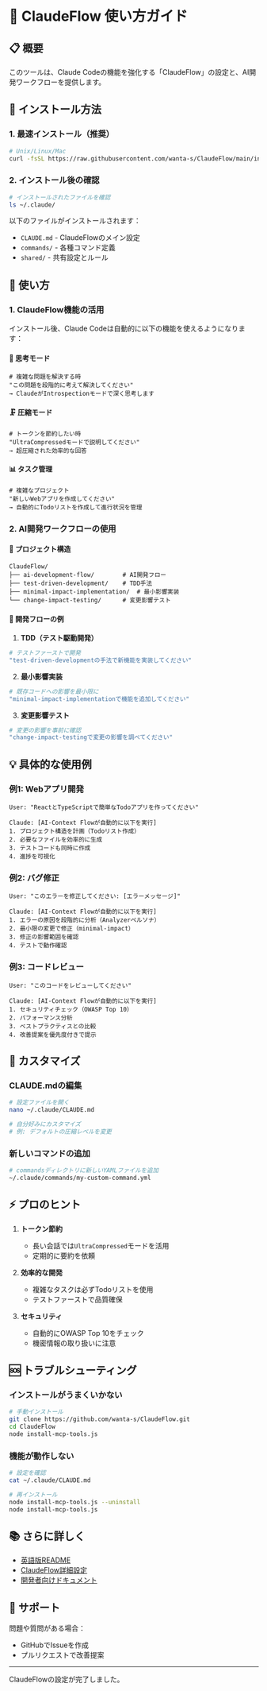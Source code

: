 # 🚀 ClaudeFlow 使い方ガイド

## 📋 概要

このツールは、Claude Codeの機能を強化する「ClaudeFlow」の設定と、AI開発ワークフローを提供します。

## 🔧 インストール方法

### 1. 最速インストール（推奨）

```bash
# Unix/Linux/Mac
curl -fsSL https://raw.githubusercontent.com/wanta-s/ClaudeFlow/main/install.sh | bash

```

### 2. インストール後の確認

```bash
# インストールされたファイルを確認
ls ~/.claude/
```

以下のファイルがインストールされます：
- `CLAUDE.md` - ClaudeFlowのメイン設定
- `commands/` - 各種コマンド定義
- `shared/` - 共有設定とルール

## 🎯 使い方

### 1. ClaudeFlow機能の活用

インストール後、Claude Codeは自動的に以下の機能を使えるようになります：

#### 🧠 思考モード
```
# 複雑な問題を解決する時
"この問題を段階的に考えて解決してください"
→ ClaudeがIntrospectionモードで深く思考します
```

#### 🗜️ 圧縮モード
```
# トークンを節約したい時
"UltraCompressedモードで説明してください"
→ 超圧縮された効率的な回答
```

#### 📊 タスク管理
```
# 複雑なプロジェクト
"新しいWebアプリを作成してください"
→ 自動的にTodoリストを作成して進行状況を管理
```

### 2. AI開発ワークフローの使用

#### 📁 プロジェクト構造
```
ClaudeFlow/
├── ai-development-flow/        # AI開発フロー
├── test-driven-development/    # TDD手法
├── minimal-impact-implementation/  # 最小影響実装
└── change-impact-testing/      # 変更影響テスト
```

#### 🔄 開発フローの例

1. **TDD（テスト駆動開発）**
```bash
# テストファーストで開発
"test-driven-developmentの手法で新機能を実装してください"
```

2. **最小影響実装**
```bash
# 既存コードへの影響を最小限に
"minimal-impact-implementationで機能を追加してください"
```

3. **変更影響テスト**
```bash
# 変更の影響を事前に確認
"change-impact-testingで変更の影響を調べてください"
```

## 💡 具体的な使用例

### 例1: Webアプリ開発
```
User: "ReactとTypeScriptで簡単なTodoアプリを作ってください"

Claude: [AI-Context Flowが自動的に以下を実行]
1. プロジェクト構造を計画（Todoリスト作成）
2. 必要なファイルを効率的に生成
3. テストコードも同時に作成
4. 進捗を可視化
```

### 例2: バグ修正
```
User: "このエラーを修正してください: [エラーメッセージ]"

Claude: [AI-Context Flowが自動的に以下を実行]
1. エラーの原因を段階的に分析（Analyzerペルソナ）
2. 最小限の変更で修正（minimal-impact）
3. 修正の影響範囲を確認
4. テストで動作確認
```

### 例3: コードレビュー
```
User: "このコードをレビューしてください"

Claude: [AI-Context Flowが自動的に以下を実行]
1. セキュリティチェック（OWASP Top 10）
2. パフォーマンス分析
3. ベストプラクティスとの比較
4. 改善提案を優先度付きで提示
```

## 🎨 カスタマイズ

### CLAUDE.mdの編集
```bash
# 設定ファイルを開く
nano ~/.claude/CLAUDE.md

# 自分好みにカスタマイズ
# 例: デフォルトの圧縮レベルを変更
```

### 新しいコマンドの追加
```bash
# commandsディレクトリに新しいYAMLファイルを追加
~/.claude/commands/my-custom-command.yml
```

## ⚡ プロのヒント

1. **トークン節約**
   - 長い会話では`UltraCompressed`モードを活用
   - 定期的に要約を依頼

2. **効率的な開発**
   - 複雑なタスクは必ずTodoリストを使用
   - テストファーストで品質確保

3. **セキュリティ**
   - 自動的にOWASP Top 10をチェック
   - 機密情報の取り扱いに注意

## 🆘 トラブルシューティング

### インストールがうまくいかない
```bash
# 手動インストール
git clone https://github.com/wanta-s/ClaudeFlow.git
cd ClaudeFlow
node install-mcp-tools.js
```

### 機能が動作しない
```bash
# 設定を確認
cat ~/.claude/CLAUDE.md

# 再インストール
node install-mcp-tools.js --uninstall
node install-mcp-tools.js
```

## 📚 さらに詳しく

- [英語版README](../README.md)
- [ClaudeFlow詳細設定](../CLAUDE.md)
- [開発者向けドキュメント](../docs/)

## 🤝 サポート

問題や質問がある場合：
- GitHubでIssueを作成
- プルリクエストで改善提案

---

ClaudeFlowの設定が完了しました。